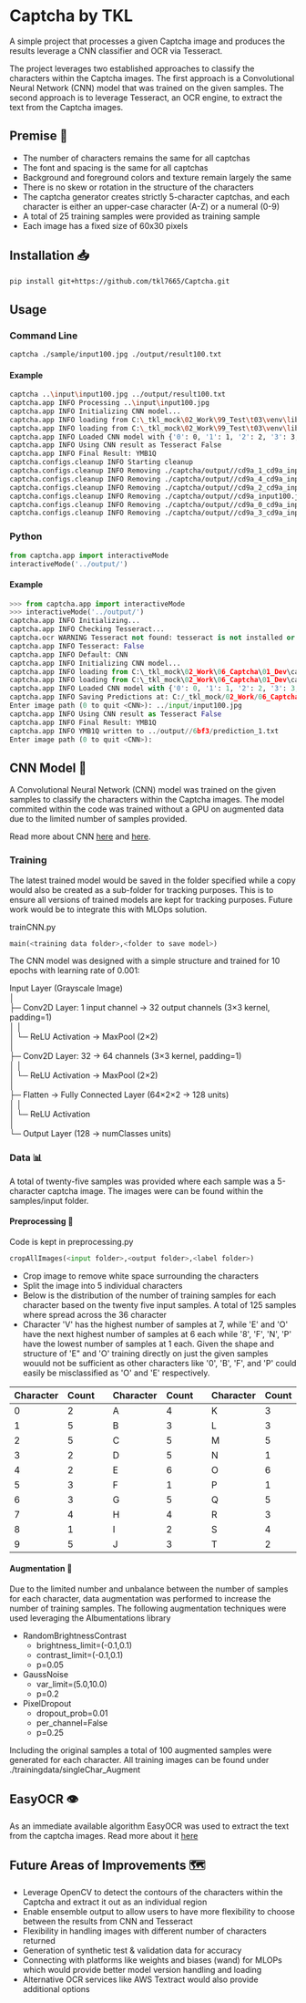 # Captcha by TKL

A simple project that processes a given Captcha image and produces the results leverage a CNN classifier and OCR via Tesseract.

The project leverages two established approaches to classify the characters within the Captcha images. The first approach is a Convolutional Neural Network (CNN) model that was trained on the given samples. The second approach is to leverage Tesseract, an OCR engine, to extract the text from the Captcha images.

## Premise 🌟
- The number of characters remains the same for all captchas
- The font and spacing is the same for all captchas
- Background and foreground colors and texture remain largely the same
- There is no skew or rotation in the structure of the characters
- The captcha generator creates strictly 5-character captchas, and each character is either an upper-case character (A-Z) or a numeral (0-9)
- A total of 25 training samples were provided as training sample
- Each image has a fixed size of 60x30 pixels

## Installation 📥

```bash
pip install git+https://github.com/tkl7665/Captcha.git
```

## Usage

### Command Line
```bash
captcha ./sample/input100.jpg ./output/result100.txt
```
#### Example
```bash
captcha ..\input\input100.jpg ../output/result100.txt
captcha.app INFO Processing ..\input\input100.jpg
captcha.app INFO Initializing CNN model...
captcha.app INFO loading from C:\_tkl_mock\02_Work\99_Test\t03\venv\lib\site-packages\captcha\models\classIndex.json
captcha.app INFO loading from C:\_tkl_mock\02_Work\99_Test\t03\venv\lib\site-packages\captcha\models\cnnModel.pth
captcha.app INFO Loaded CNN model with {'0': 0, '1': 1, '2': 2, '3': 3, '4': 4, '5': 5, '6': 6, '7': 7, '8': 8, '9': 9, 'A': 10, 'B': 11, 'C': 12, 'D': 13, 'E': 14, 'F': 15, 'G': 16, 'H': 17, 'I': 18, 'J': 19, 'K': 20, 'L': 21, 'M': 22, 'N': 23, 'O': 24, 'P': 25, 'Q': 26, 'R': 27, 'S': 28, 'T': 29, 'U': 30, 'V': 31, 'W': 32, 'X': 33, 'Y': 34, 'Z': 35}
captcha.app INFO Using CNN result as Tesseract False
captcha.app INFO Final Result: YMB1Q
captcha.configs.cleanup INFO Starting cleanup
captcha.configs.cleanup INFO Removing ./captcha/output//cd9a_1_cd9a_input100.jpg
captcha.configs.cleanup INFO Removing ./captcha/output//cd9a_4_cd9a_input100.jpg
captcha.configs.cleanup INFO Removing ./captcha/output//cd9a_2_cd9a_input100.jpg
captcha.configs.cleanup INFO Removing ./captcha/output//cd9a_input100.jpg
captcha.configs.cleanup INFO Removing ./captcha/output//cd9a_0_cd9a_input100.jpg
captcha.configs.cleanup INFO Removing ./captcha/output//cd9a_3_cd9a_input100.jpg
```

### Python
```python
from captcha.app import interactiveMode
interactiveMode('../output/')
```

#### Example
```python
>>> from captcha.app import interactiveMode
>>> interactiveMode('../output/')
captcha.app INFO Initializing...
captcha.app INFO Checking Tesseract...
captcha.ocr WARNING Tesseract not found: tesseract is not installed or it is not in your PATH. See README file for more information.
captcha.app INFO Tesseract: False
captcha.app INFO Default: CNN
captcha.app INFO Initializing CNN model...
captcha.app INFO loading from C:\_tkl_mock\02_Work\06_Captcha\01_Dev\captcha\models\classIndex.json
captcha.app INFO loading from C:\_tkl_mock\02_Work\06_Captcha\01_Dev\captcha\models\cnnModel.pth
captcha.app INFO Loaded CNN model with {'0': 0, '1': 1, '2': 2, '3': 3, '4': 4, '5': 5, '6': 6, '7': 7, '8': 8, '9': 9, 'A': 10, 'B': 11, 'C': 12, 'D': 13, 'E': 14, 'F': 15, 'G': 16, 'H': 17, 'I': 18, 'J': 19, 'K': 20, 'L': 21, 'M': 22, 'N': 23, 'O': 24, 'P': 25, 'Q': 26, 'R': 27, 'S': 28, 'T': 29, 'U': 30, 'V': 31, 'W': 32, 'X': 33, 'Y': 34, 'Z': 35}
captcha.app INFO Saving Predictions at: C:/_tkl_mock/02_Work/06_Captcha/output/6bf3
Enter image path (0 to quit <CNN>): ../input/input100.jpg
captcha.app INFO Using CNN result as Tesseract False
captcha.app INFO Final Result: YMB1Q
captcha.app INFO YMB1Q written to ../output//6bf3/prediction_1.txt
Enter image path (0 to quit <CNN>):
```

## CNN Model 🧠
A Convolutional Neural Network (CNN) model was trained on the given samples to classify the characters within the Captcha images. The model commited within the code was trained without a GPU on augmented data due to the limited number of samples provided.

Read more about CNN [here](https://en.wikipedia.org/wiki/Convolutional_neural_network) and [here](https://www.datacamp.com/tutorial/introduction-to-convolutional-neural-networks-cnns).

### Training
The latest trained model would be saved in the folder specified while a copy would also be created as a sub-folder for tracking purposes. This is to ensure all versions of trained models are kept for tracking purposes. Future work would be to integrate this with MLOps solution.

trainCNN.py
```python
main(<training data folder>,<folder to save model>)
```

The CNN model was designed with a simple structure and trained for 10 epochs with learning rate of 0.001:

Input Layer (Grayscale Image)  
│  
├─ Conv2D Layer: 1 input channel → 32 output channels (3×3 kernel, padding=1)  
│  │  
│  └─ ReLU Activation → MaxPool (2×2)  
│  
├─ Conv2D Layer: 32 → 64 channels (3×3 kernel, padding=1)  
│  │  
│  └─ ReLU Activation → MaxPool (2×2)  
│  
├─ Flatten → Fully Connected Layer (64×2×2 → 128 units)  
│  │  
│  └─ ReLU Activation  
│  
└─ Output Layer (128 → numClasses units)

### Data 📊
A total of twenty-five samples was provided where each sample was a 5-character captcha image. The images were can be found within the samples/input folder.

#### Preprocessing 🔧
Code is kept in preprocessing.py
```python
cropAllImages(<input folder>,<output folder>,<label folder>)
```
- Crop image to remove white space surrounding the characters
- Split the image into 5 individual characters
- Below is the distribution of the number of training samples for each character based on the twenty five input samples. A total of 125 samples where spread across the 36 character
- Character 'V' has the highest number of samples at 7, while 'E' and 'O' have the next highest number of samples at 6 each while '8', 'F', 'N', 'P' have the lowest number of samples at 1 each. Given the shape and structure of 'E" and 'O' training directly on just the given samples wouuld not be sufficient as other characters like '0', 'B', 'F', and 'P' could easily be misclassified as 'O' and 'E' respectively.

| Character | Count | | Character |Count  | |Character | Count | |Character | Count |
|-----------|-------|-|-----------|-------|-|----------|-------|-|----------|-------|
| 0         | 2     | | A         | 4     | | K        | 3     | | U        | 2     |
| 1         | 5     | | B         | 3     | | L        | 3     | | V        | 7     |
| 2         | 5     | | C         | 5     | | M        | 5     | | W        | 4     |
| 3         | 2     | | D         | 5     | | N        | 1     | | X        | 2     |
| 4         | 2     | | E         | 6     | | O        | 6     | | Y        | 2     |
| 5         | 3     | | F         | 1     | | P        | 1     | | Z        | 5     |
| 6         | 3     | | G         | 5     | | Q        | 5     |
| 7         | 4     | | H         | 4     | | R        | 3     |
| 8         | 1     | | I         | 2     | | S        | 4     |
| 9         | 5     | | J         | 3     | | T        | 2     |

#### Augmentation 🔄
Due to the limited number and unbalance between the number of samples for each character, data augmentation was performed to increase the number of training samples. The following augmentation techniques were used leveraging the Albumentations library

- RandomBrightnessContrast
    - brightness_limit=(-0.1,0.1)
    - contrast_limit=(-0.1,0.1)
    - p=0.05
- GaussNoise
    - var_limit=(5.0,10.0)
    - p=0.2
- PixelDropout
    - dropout_prob=0.01
    - per_channel=False
    - p=0.25

Including the original samples a total of 100 augmented samples were generated for each character.
All training images can be found under ./trainingdata/singleChar_Augment

## EasyOCR 👁️
As an immediate available algorithm EasyOCR was used to extract the text from the captcha images. Read more about it [here](https://github.com/JaidedAI/EasyOCR)

## Future Areas of Improvements 🗺️
- Leverage OpenCV to detect the contours of the characters within the Captcha and extract it out as an individual region
- Enable ensemble output to allow users to have more flexibility to choose between the results from CNN and Tesseract
- Flexibility in handling images with different number of characters returned
- Generation of synthetic test & validation data for accuracy
- Connecting with platforms like weights and biases (wand) for MLOPs which would provide better model version handling and loading
- Alternative OCR services like AWS Textract would also provide additional options
